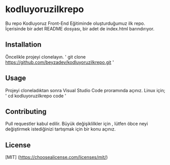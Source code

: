 # kodluyoruzilkrepo
Bu repo Kodluyoruz Front-End Eğitiminde oluşturduğumuz ilk repo. İçerisinde bir adet README dosyası, bir adet de index.html barındırıyor.

## Installation
Öncelikle projeyi clonelayın. 
' git clone https://github.com/beyzadev/kodluyoruzilkrepo.git '

## Usage
Projeyi cloneladıktan sonra Visual Studio Code proramında açınız.
Linux için;
' cd kodluyoruzilkrepo
code '

## Contributing
Pull requestler kabul edilir. Büyük değişiklilkler için , lütfen öbce neyi değiştirmek istediğinizi tartışmak için bir konu açınız.

## License
[MIT] (https://choosealicense.com/licenses/mit/)  
